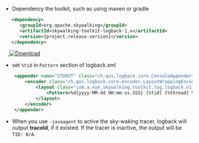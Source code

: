 * Dependency the toolkit, such as using maven or gradle
```xml
   <dependency>
      <groupId>org.apache.skywalking</groupId>
      <artifactId>skywalking-toolkit-logback-1.x</artifactId>
      <version>{project.release.version}</version>
   </dependency>
```
&nbsp;&nbsp;&nbsp;[ ![Download](https://api.bintray.com/packages/wu-sheng/skywalking/org.skywalking.apm-toolkit-logback-1.x/images/download.svg) ](https://bintray.com/wu-sheng/skywalking/org.skywalking.apm-toolkit-logback-1.x/_latestVersion)

* set `%tid` in `Pattern` section of logback.xml
```xml
    <appender name="STDOUT" class="ch.qos.logback.core.ConsoleAppender">
        <encoder class="ch.qos.logback.core.encoder.LayoutWrappingEncoder">
            <layout class="com.a.eye.skywalking.toolkit.log.logback.v1.x.TraceIdPatternLogbackLayout">
                <Pattern>%d{yyyy-MM-dd HH:mm:ss.SSS} [%tid] [%thread] %-5level %logger{36} -%msg%n</Pattern>
            </layout>
        </encoder>
    </appender>
```

* When you use `-javaagent` to active the sky-waking tracer, logback will output **traceId**, if it existed. If the tracer is inactive, the output will be `TID: N/A`.
